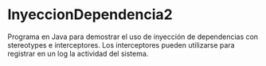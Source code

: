 # InyeccionDependencia2
Programa en Java para demostrar el uso de inyección de dependencias con stereotypes e interceptores. Los interceptores pueden utilizarse para registrar en un log la actividad del sistema.
